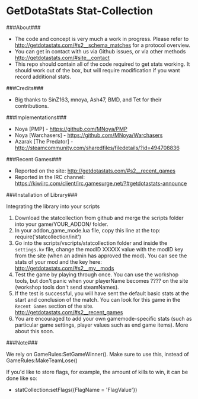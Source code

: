 GetDotaStats Stat-Collection
=====

###About###
 - The code and concept is very much a work in progress. Please refer to http://getdotastats.com/#s2__schema_matches for a protocol overview.
 - You can get in contact with us via Github issues, or via other methods http://getdotastats.com/#site__contact
 - This repo should contain all of the code required to get stats working. It should work out of the box, but will require modification if you want record additional stats.
 
###Credits###
 - Big thanks to SinZ163, mnoya, Ash47, BMD, and Tet for their contributions.

###Implementations###
 - Noya [PMP] - https://github.com/MNoya/PMP
 - Noya [Warchasers] - https://github.com/MNoya/Warchasers
 - Azarak [The Predator] - http://steamcommunity.com/sharedfiles/filedetails/?id=494708836

###Recent Games###
 - Reported on the site: http://getdotastats.com/#s2__recent_games
 - Reported in the IRC channel: https://kiwiirc.com/client/irc.gamesurge.net/?#getdotastats-announce

###Installation of Library###

Integrating the library into your scripts

1. Download the statcollection from github and merge the scripts folder into your game/YOUR_ADDON/ folder.
2. In your addon_game_mode.lua file, copy this line at the top: require('statcollection/init')
3. Go into the scripts/vscripts/statcollection folder and inside the `settings.kv` file, change the modID XXXXX value with the modID key from the site (when an admin has approved the mod). You can see the stats of your mod and the key here: http://getdotastats.com/#s2__my__mods
4. Test the game by playing through once. You can use the workshop tools, but don't panic when your playerName becomes ???? on the site (workshop tools don't send steamNames).
5. If the test is successful, you will have sent the default basic stats at the start and conclusion of the match. You can look for this game in the `Recent Games` section of the site. http://getdotastats.com/#s2__recent_games
6. You are encouraged to add your own gamemode-specific stats (such as particular game settings, player values such as end game items). More about this soon.

###Note###

We rely on GameRules:SetGameWinner(). Make sure to use this, instead of GameRules:MakeTeamLose()

If you'd like to store flags, for example, the amount of kills to win, it can be done like so:
 - statCollection:setFlags({FlagName = 'FlagValue'})